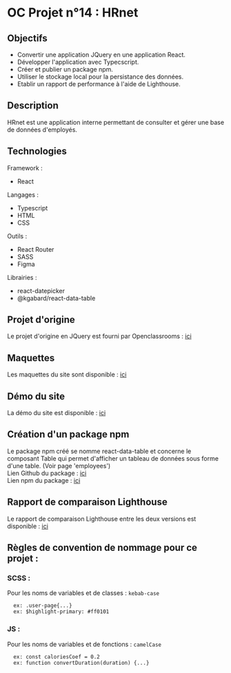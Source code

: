 # OC Projet n°14 : HRnet

## Objectifs
- Convertir une application JQuery en une application React.
- Développer l'application avec Typecscript.
- Créer et publier un package npm.
- Utiliser le stockage local pour la persistance des données.
- Etablir un rapport de performance à l'aide de Lighthouse.

## Description
HRnet est une application interne permettant de consulter et gérer une base de données d'employés.

## Technologies
Framework :
- React

Langages :
- Typescript
- HTML
- CSS

Outils :
- React Router
- SASS
- Figma

Librairies :
- react-datepicker
- @kgabard/react-data-table

## Projet d'origine
Le projet d'origine en JQuery est fourni par Openclassrooms : [ici](https://github.com/OpenClassrooms-Student-Center/P12_Front-end)

## Maquettes
Les maquettes du site sont disponible : [ici](https://www.figma.com/file/HdRiMG5LMDhYYz7b2eV5GJ/HRnet?t=jrCrwPRjIxWDiOXg-6)

## Démo du site
La démo du site est disponible : [ici](https://kgabard.github.io/OC_P14_HRnet/)

## Création d'un package npm
Le package npm créé se nomme react-data-table et concerne le composant Table qui permet d'afficher un tableau de données sous forme d'une table. (Voir page 'employees')</br>
Lien Github du package : [ici](https://github.com/KGabard/react-data-table)</br>
Lien npm du package : [ici](https://www.npmjs.com/package/@kgabard/react-data-table) 

## Rapport de comparaison Lighthouse
Le rapport de comparaison Lighthouse entre les deux versions est disponible : [ici](https://github.com/KGabard/OC_P14_HRnet/tree/main/documents/Comparaison_des_rapports_Lighthouse.pdf)

## Règles de convention de nommage pour ce projet :

### SCSS :
Pour les noms de variables et de classes : `kebab-case`
```
  ex: .user-page{...}
  ex: $highlight-primary: #ff0101
```

### JS :
Pour les noms de variables et de fonctions : `camelCase`
```
  ex: const caloriesCoef = 0.2
  ex: function convertDuration(duration) {...}
```